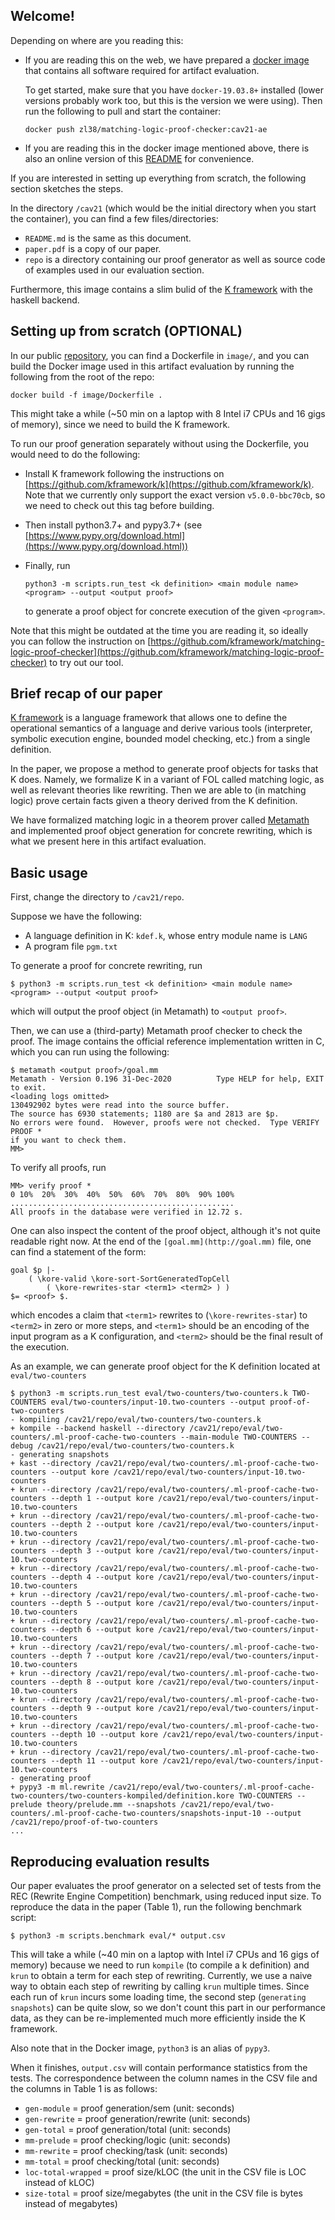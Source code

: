 ## Welcome!

Depending on where are you reading this:

- If you are reading this on the web, we have prepared a [docker image](https://hub.docker.com/r/zl38/matching-logic-proof-checker) that contains all software required for artifact evaluation.

    To get started, make sure that you have `docker-19.03.8+` installed (lower versions probably work too, but this is the version we were using). Then run the following to pull and start the container:

    ```
    docker push zl38/matching-logic-proof-checker:cav21-ae
    ```

- If you are reading this in the docker image mentioned above, there is also an online version of this [README](https://github.com/kframework/matching-logic-proof-checker/blob/cav21-ae/image/README.md) for convenience.

If you are interested in setting up everything from scratch, the following section sketches the steps.

In the directory `/cav21` (which would be the initial directory when you start the container), you can find a few files/directories:

- `README.md` is the same as this document.
- `paper.pdf` is a copy of our paper.
- `repo` is a directory containing our proof generator as well as source code of examples used in our evaluation section.

Furthermore, this image contains a slim bulid of the [K framework](https://kframework.org/) with the haskell backend.

## Setting up from scratch (OPTIONAL)

In our public [repository](https://github.com/kframework/matching-logic-proof-checker/tree/cav21-ae), you can find a Dockerfile in `image/`, and you can build the Docker image used in this artifact evaluation by running the following from the root of the repo:

```
docker build -f image/Dockerfile .
```

This might take a while (~50 min on a laptop with 8 Intel i7 CPUs and 16 gigs of memory), since we need to build the K framework.

To run our proof generation separately without using the Dockerfile, you would need to do the following:

- Install K framework following the instructions on [https://github.com/kframework/k](https://github.com/kframework/k). Note that we currently only support the exact version `v5.0.0-bbc70cb`, so we need to check out this tag before building.
- Then install python3.7+ and pypy3.7+ (see [https://www.pypy.org/download.html](https://www.pypy.org/download.html))
- Finally, run

    ```
    python3 -m scripts.run_test <k definition> <main module name> <program> --output <output proof>
    ```

    to generate a proof object for concrete execution of the given `<program>`.

Note that this might be outdated at the time you are reading it, so ideally you can follow the instruction on [https://github.com/kframework/matching-logic-proof-checker](https://github.com/kframework/matching-logic-proof-checker) to try out our tool.

## Brief recap of our paper

[K framework](https://kframework.org/) is a language framework that allows one to define the operational semantics of a language and derive various tools (interpreter, symbolic execution engine, bounded model checking, etc.) from a single definition.

In the paper, we propose a method to generate proof objects for tasks that K does. Namely, we formalize K in a variant of FOL called matching logic, as well as relevant theories like rewriting. Then we are able to (in matching logic) prove certain facts given a theory derived from the K definition.

We have formalized matching logic in a theorem prover called [Metamath](http://us.metamath.org/) and implemented proof object generation for concrete rewriting, which is what we present here in this artifact evaluation.

## Basic usage

First, change the directory to `/cav21/repo`.

Suppose we have the following:

- A language definition in K: `kdef.k`, whose entry module name is `LANG`
- A program file `pgm.txt`

To generate a proof for concrete rewriting, run

```
$ python3 -m scripts.run_test <k definition> <main module name> <program> --output <output proof>
```

which will output the proof object (in Metamath) to `<output proof>`.

Then, we can use a (third-party) Metamath proof checker to check the proof. The image contains the official reference implementation written in C, which you can run using the following:

```
$ metamath <output proof>/goal.mm
Metamath - Version 0.196 31-Dec-2020          Type HELP for help, EXIT to exit.
<loading logs omitted>
130492902 bytes were read into the source buffer.
The source has 6930 statements; 1180 are $a and 2813 are $p.
No errors were found.  However, proofs were not checked.  Type VERIFY PROOF *
if you want to check them.
MM>
```

To verify all proofs, run

```
MM> verify proof *
0 10%  20%  30%  40%  50%  60%  70%  80%  90% 100%
..................................................
All proofs in the database were verified in 12.72 s.
```

One can also inspect the content of the proof object, although it's not quite readable right now. At the end of the `[goal.mm](http://goal.mm)` file, one can find a statement of the form:

```
goal $p |-
	( \kore-valid \kore-sort-SortGeneratedTopCell
		( \kore-rewrites-star <term1> <term2> ) )
$= <proof> $.
```

which encodes a claim that `<term1>` rewrites to (`\kore-rewrites-star`) to `<term2>` in zero or more steps, and `<term1>` should be an encoding of the input program as a K configuration, and `<term2>` should be the final result of the execution.

As an example, we can generate proof object for the K definition located at `eval/two-counters`

```
$ python3 -m scripts.run_test eval/two-counters/two-counters.k TWO-COUNTERS eval/two-counters/input-10.two-counters --output proof-of-two-counters
- kompiling /cav21/repo/eval/two-counters/two-counters.k
+ kompile --backend haskell --directory /cav21/repo/eval/two-counters/.ml-proof-cache-two-counters --main-module TWO-COUNTERS --debug /cav21/repo/eval/two-counters/two-counters.k
- generating snapshots
+ kast --directory /cav21/repo/eval/two-counters/.ml-proof-cache-two-counters --output kore /cav21/repo/eval/two-counters/input-10.two-counters
+ krun --directory /cav21/repo/eval/two-counters/.ml-proof-cache-two-counters --depth 1 --output kore /cav21/repo/eval/two-counters/input-10.two-counters
+ krun --directory /cav21/repo/eval/two-counters/.ml-proof-cache-two-counters --depth 2 --output kore /cav21/repo/eval/two-counters/input-10.two-counters
+ krun --directory /cav21/repo/eval/two-counters/.ml-proof-cache-two-counters --depth 3 --output kore /cav21/repo/eval/two-counters/input-10.two-counters
+ krun --directory /cav21/repo/eval/two-counters/.ml-proof-cache-two-counters --depth 4 --output kore /cav21/repo/eval/two-counters/input-10.two-counters
+ krun --directory /cav21/repo/eval/two-counters/.ml-proof-cache-two-counters --depth 5 --output kore /cav21/repo/eval/two-counters/input-10.two-counters
+ krun --directory /cav21/repo/eval/two-counters/.ml-proof-cache-two-counters --depth 6 --output kore /cav21/repo/eval/two-counters/input-10.two-counters
+ krun --directory /cav21/repo/eval/two-counters/.ml-proof-cache-two-counters --depth 7 --output kore /cav21/repo/eval/two-counters/input-10.two-counters
+ krun --directory /cav21/repo/eval/two-counters/.ml-proof-cache-two-counters --depth 8 --output kore /cav21/repo/eval/two-counters/input-10.two-counters
+ krun --directory /cav21/repo/eval/two-counters/.ml-proof-cache-two-counters --depth 9 --output kore /cav21/repo/eval/two-counters/input-10.two-counters
+ krun --directory /cav21/repo/eval/two-counters/.ml-proof-cache-two-counters --depth 10 --output kore /cav21/repo/eval/two-counters/input-10.two-counters
+ krun --directory /cav21/repo/eval/two-counters/.ml-proof-cache-two-counters --depth 11 --output kore /cav21/repo/eval/two-counters/input-10.two-counters
- generating proof
+ pypy3 -m ml.rewrite /cav21/repo/eval/two-counters/.ml-proof-cache-two-counters/two-counters-kompiled/definition.kore TWO-COUNTERS --prelude theory/prelude.mm --snapshots /cav21/repo/eval/two-counters/.ml-proof-cache-two-counters/snapshots-input-10 --output /cav21/repo/proof-of-two-counters
...
```

## Reproducing evaluation results

Our paper evaluates the proof generator on a selected set of tests from the REC (Rewrite Engine Competition) benchmark, using reduced input size. To reproduce the data in the paper (Table 1), run the following benchmark script:

```
$ python3 -m scripts.benchmark eval/* output.csv
```

This will take a while (~40 min on a laptop with Intel i7 CPUs and 16 gigs of memory) because we need to run `kompile` (to compile a k definition) and `krun` to obtain a term for each step of rewriting. Currently, we use a naive way to obtain each step of rewriting by calling `krun` multiple times. Since each run of `krun` incurs some loading time, the second step (`generating snapshots`) can be quite slow, so we don't count this part in our performance data, as they can be re-implemented much more efficiently inside the K framework.

Also note that in the Docker image, `python3` is an alias of `pypy3`.

When it finishes, `output.csv` will contain performance statistics from the tests. The correspondence between the column names in the CSV file and the columns in Table 1 is as follows:

- `gen-module` = proof generation/sem (unit: seconds)
- `gen-rewrite` = proof generation/rewrite (unit: seconds)
- `gen-total` = proof generation/total (unit: seconds)
- `mm-prelude` = proof checking/logic (unit: seconds)
- `mm-rewrite` = proof checking/task (unit: seconds)
- `mm-total` = proof checking/total (unit: seconds)
- `loc-total-wrapped` = proof size/kLOC (the unit in the CSV file is LOC instead of kLOC)
- `size-total` = proof size/megabytes (the unit in the CSV file is bytes instead of megabytes)
